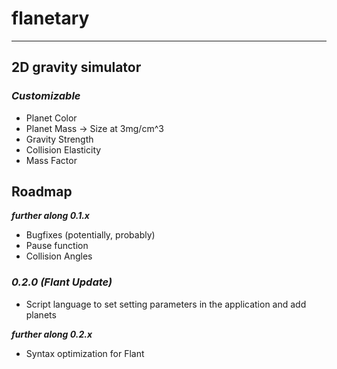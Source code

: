 # flanetary
------------------------
## 2D gravity simulator

### _Customizable_
- Planet Color
- Planet Mass -> Size at 3mg/cm^3
- Gravity Strength
- Collision Elasticity
- Mass Factor

## Roadmap

**_further along 0.1.x_**

- Bugfixes (potentially, probably)
- Pause function
- Collision Angles

### _0.2.0 (Flant Update)_

- Script language to set setting parameters in the application and add planets

**_further along 0.2.x_**

- Syntax optimization for Flant
